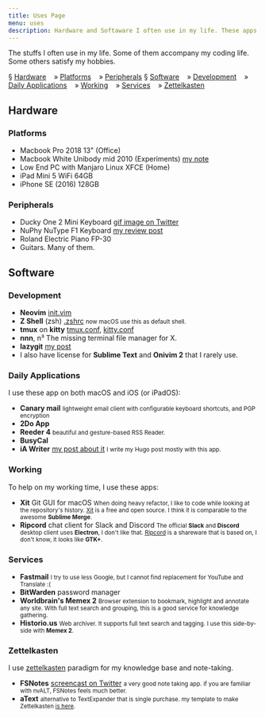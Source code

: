 ```yaml
---
title: Uses Page
menu: uses
description: Hardware and Softaware I often use in my life. These apps accompany my working and personal life.
---
```


The stuffs I often use in my life.
Some of them accompany my coding life.
Some others satisfy my hobbies.

§ [Hardware](#hardware)
&nbsp;&nbsp; »  [Platforms](#platforms)
&nbsp;&nbsp; »  [Peripherals](#peripherals)
§ [Software](#software)
&nbsp;&nbsp; »  [Development](#development)
&nbsp;&nbsp; »  [Daily Applications](#daily-applications)
&nbsp;&nbsp; »  [Working](#working)
&nbsp;&nbsp; »  [Services](#services)
&nbsp;&nbsp; »  [Zettelkasten](#zettelkasten)

## Hardware

### Platforms

- Macbook Pro 2018 13" (Office)
- Macbook White Unibody mid 2010 (Experiments) [my note][mbwhite]
- Low End PC with Manjaro Linux XFCE (Home)
- iPad Mini 5 WiFi 64GB
- iPhone SE (2016) 128GB

### Peripherals

- Ducky One 2 Mini Keyboard [gif image on Twitter][ducky]
- NuPhy NuType F1 Keyboard [my review post][nuphy]
- Roland Electric Piano FP-30
- Guitars. Many of them.


## Software

### Development

- **Neovim** [init.vim][nvim] 
- **Z Shell** (zsh) [.zshrc][zshrc]
  <small>now macOS use this as default shell.</small>
- **tmux** on **kitty** [tmux.conf][tmux], [kitty.conf][kitty]
- **nnn**, n³ The missing terminal file manager for X.
- **lazygit** [my post][lazygit]
- I also have license for **Sublime Text** and **Onivim 2** that I rarely use.

### Daily Applications

I use these app on both macOS and iOS (or iPadOS):

- **Canary mail**
  <small>lightweight email client with configurable keyboard shortcuts, and PGP encryption</small>
- **2Do App**
- **Reeder 4**
  <small>beautiful and gesture-based RSS Reader.</small>
- **BusyCal**
- **iA Writer** [my post about it][iawriter]
  <small>I write my Hugo post mostly with this app.</small>

### Working

To help on my working time, I use these apps:

- **Xit** Git GUI for macOS
  <small>When doing heavy refactor, I like to code while looking at the repository's history.
  [Xit][xit] is a free and open source. I think it is comparable to the awesome **Sublime Merge**.</small>
- **Ripcord** chat client for Slack and Discord
  <small>The official **Slack** and **Discord** desktop client uses **Electron**, I don't like that.
  [Ripcord][ripcord] is a shareware that is based on, I don't know, it looks like **GTK+**.</small>

### Services

- **Fastmail**
  <small>I try to use less Google, but I cannot find replacement for YouTube and Translate :(</small>
- **BitWarden** password manager
- **Worldbrain's Memex 2**
  <small>Browser extension to bookmark, highlight and annotate any site.
  With full text search and grouping, this is a good service for knowledge gathering.</small>
- **Historio.us**
  <small>Web archiver. It supports full text search and tagging.
  I use this side-by-side with **Memex 2**.</small>

### Zettelkasten

I use [zettelkasten](https://zettelkasten.de/) paradigm for my knowledge base and note-taking.

- **FSNotes** [screencast on Twitter][video]
  <small>a very good note taking app.
  if you are familiar with nvALT, FSNotes feels much better.</small>
- **aText**
  <small>alternative to TextExpander that is single purchase.
  my template to make Zettelkasten [is here](/zettelkasten-atext-template.atext).</small>

[mbwhite]: /notes/#date-2020-05-08-0412
[iawriter]: /posts/2020-04-in-search-of-good-writing-app-part-2-ia-writer-vs-ivim/
[lazygit]: /posts/2020-05-remove-specific-files-from-old-git-commit/#lazygit-way
[nuphy]: /posts/2020-04-nuphy-nutype-f1-keyboard-review/

[ducky]: https://twitter.com/ybbond_/status/1146845120618090497
[video]: https://twitter.com/ybbond_/status/1262066984763527168

[kitty]: https://git.ybbond.dev/dotfiles/file/.config/kitty/kitty.conf.html
[nvim]: https://git.ybbond.dev/dotfiles/file/.config/nvim/init.vim.html
[tmux]: https://git.ybbond.dev/dotfiles/file/.tmux.conf.html
[zshrc]: https://git.ybbond.dev/dotfiles/file/.zshrc.html 

[xit]: https://github.com/Uncommon/Xit
[ripcord]: https://cancel.fm/ripcord/
